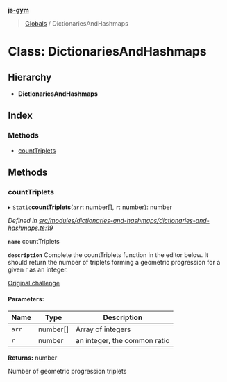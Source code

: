 **[js-gym](../README.md)**

> [Globals](../globals.md) / DictionariesAndHashmaps

# Class: DictionariesAndHashmaps

## Hierarchy

* **DictionariesAndHashmaps**

## Index

### Methods

* [countTriplets](dictionariesandhashmaps.md#counttriplets)

## Methods

### countTriplets

▸ `Static`**countTriplets**(`arr`: number[], `r`: number): number

*Defined in [src/modules/dictionaries-and-hashmaps/dictionaries-and-hashmaps.ts:19](https://github.com/artleitch/js-gym/blob/2843b41/src/modules/dictionaries-and-hashmaps/dictionaries-and-hashmaps.ts#L19)*

**`name`** countTriplets

**`description`** 
Complete the countTriplets function in the editor below. It should return
the number of triplets forming a geometric progression for a given r as an
integer.

[Original challenge](https://www.hackerrank.com/challenges/count-triplets-1/problem?h_l=interview&playlist_slugs%5B%5D=interview-preparation-kit&playlist_slugs%5B%5D=dictionaries-hashmaps)

#### Parameters:

Name | Type | Description |
------ | ------ | ------ |
`arr` | number[] | Array of integers |
`r` | number | an integer, the common ratio |

**Returns:** number

Number of geometric progression triplets
